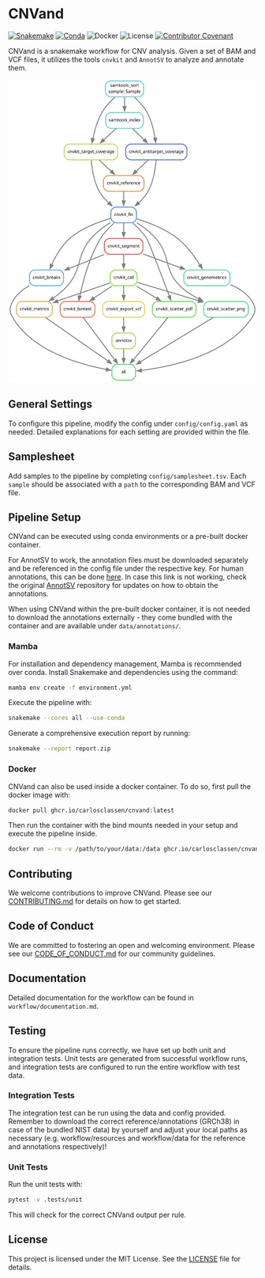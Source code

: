 # CNVand
[![Snakemake](https://img.shields.io/badge/snakemake-≥8.0.0-brightgreen.svg?style=flat-square)](https://snakemake.bitbucket.io)
[![Conda](https://img.shields.io/badge/conda-≥23.11.0-brightgreen.svg?style=flat-square)](https://anaconda.org/conda-forge/mamba)
![Docker](https://img.shields.io/badge/docker-≥26.1.4-brightgreen.svg?style=flat-square)
![License](https://img.shields.io/badge/license-MIT-blue.svg?style=flat-square)
[![Contributor Covenant](https://img.shields.io/badge/Contributor%20Covenant-2.1-4baaaa.svg)](code_of_conduct.md) 

CNVand is a snakemake workflow for CNV analysis. Given a set of BAM and VCF files, it utilizes the tools `cnvkit` and `AnnotSV` to analyze and annotate them.

<div align="center">
  <img src="images/rulegraph.svg" alt="Rule Graph">
</div>

## General Settings
To configure this pipeline, modify the config under `config/config.yaml` as needed. Detailed explanations for each setting are provided within the file.

## Samplesheet
Add samples to the pipeline by completing `config/samplesheet.tsv`. Each `sample` should be associated with a `path` to the corresponding BAM and VCF file.

## Pipeline Setup
CNVand can be executed using conda environments or a pre-built docker container.

For AnnotSV to work, the annotation files must be downloaded separately and be referenced in the config file under the respective key. For human annotations, this can be done [here](https://www.lbgi.fr/~geoffroy/Annotations/Annotations_Human_3.4.2.tar.gz). In case this link is not working, check the original [AnnotSV](https://github.com/lgmgeo/AnnotSV/tree/master) repository for updates on how to obtain the annotations.

When using CNVand within the pre-built docker container, it is not needed to download the annotations externally - they come bundled with the container and are available under `data/annotations/`.

### Mamba
For installation and dependency management, Mamba is recommended over conda. Install Snakemake and dependencies using the command:

```bash
mamba env create -f environment.yml
```

Execute the pipeline with:

```bash
snakemake --cores all --use-conda
```

Generate a comprehensive execution report by running:

```bash
snakemake --report report.zip
```

### Docker

CNVand can also be used inside a docker container. To do so, first pull the docker image with:

```bash
docker pull ghcr.io/carlosclassen/cnvand:latest
```

Then run the container with the bind mounts needed in your setup and execute the pipeline inside.

```bash
docker run --rm -v /path/to/your/data:/data ghcr.io/carlosclassen/cnvand:latest snakemake --cores all --use-conda
```

## Contributing

We welcome contributions to improve CNVand. Please see our [CONTRIBUTING.md](CONTRIBUTING.md) for details on how to get started.

## Code of Conduct

We are committed to fostering an open and welcoming environment. Please see our [CODE_OF_CONDUCT.md](CODE_OF_CONDUCT.md) for our community guidelines.

## Documentation

Detailed documentation for the workflow can be found in `workflow/documentation.md`.

## Testing

To ensure the pipeline runs correctly, we have set up both unit and integration tests. Unit tests are generated from successful workflow runs, and integration tests are configured to run the entire workflow with test data.

### Integration Tests

The integration test can be run using the data and config provided. Remember to download the correct reference/annotations (GRCh38) in case of the bundled NIST data) by yourself and adjust your local paths as necessary (e.g. workflow/resources and workflow/data for the reference and annotations respectively)!

### Unit Tests

Run the unit tests with:

```bash
pytest -v .tests/unit
```

This will check for the correct CNVand output per rule.

## License

This project is licensed under the MIT License. See the [LICENSE](LICENSE.md) file for details.